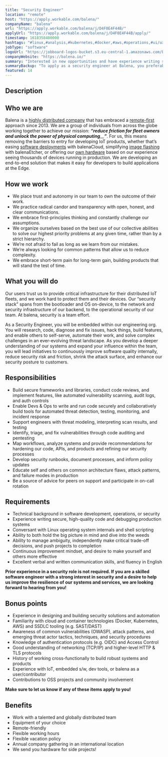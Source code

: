 ```yaml
---
title: "Security Engineer"
location: "remote"
host: "https://apply.workable.com/balena/"
companyName: "balena"
url: "https://apply.workable.com/balena/j/D4F0E4F44B/"
applyUrl: "https://apply.workable.com/balena/j/D4F0E4F44B/apply/"
timestamp: 1618358400000
hashtags: "#linux,#analysis,#kubernetes,#docker,#aws,#operations,#ui/ux,#management,#office,#monitoring,#English"
jobType: "software"
logoUrl: "https://jobboard-logos-bucket.s3.eu-central-1.amazonaws.com/balena"
companyWebsite: "https://balena.io/"
summary: "Interested in new opportunities and have experience writing secure, high-quality code and debugging production systems? Balena has a job opening for a Security Engineer."
summaryBackup: "To apply as a security engineer at Balena, you preferably need to have some knowledge of: #operations, #linux, #kubernetes."
featured: 14
---
```


## Description

## Who we are

Balena is a [highly distributed company](https://resin.io/team/) that has embraced a [remote-first](https://www.balena.io/blog/how-we-run-a-remote-team/) approach since 2013. We are a group of individuals from across the globe working together to achieve our mission: _**“reduce friction for fleet owners and unlock the power of physical computing**__**”**_. For us, this means removing the barriers to entry for developing IoT products, whether that’s easing [software deployments](https://www.balena.io/docs/learn/deploy/deployment/) with balenaCloud, simplifying [image flashing](https://www.balena.io/etcher/) with balenaEtcher, or offering our [own hardware](https://www.balena.io/fin/) based on our experience seeing thousands of devices running in production. We are developing an end-to-end solution that makes it easy for developers to build applications at the Edge.

## How we work

*   We place trust and autonomy in our team to own the outcome of their work.
*   We practice radical candor and transparency with open, honest, and clear communications.
*   We embrace first-principles thinking and constantly challenge our assumptions.
*   We organize ourselves based on the best use of our collective abilities to solve our highest priority problems at any given time, rather than by a strict hierarchy.
*   We’re not afraid to fail as long as we learn from our mistakes.
*   We’re always looking for common patterns that allow us to reduce complexity.
*   We embrace short-term pain for long-term gain, building products that will stand the test of time.

## What you will do

Our users trust us to provide critical infrastructure for their distributed IoT fleets, and we work hard to protect them and their devices. Our “security stack” spans from the bootloader and OS on-device, to the network and security infrastructure of our backend, to the operational security of our team. At balena, security is a team effort.

As a Security Engineer, you will be embedded within our engineering org. You will research, code, diagnose and fix issues, hack things, build features, and enable others to self-serve, automate their work, and solve complex challenges in an ever-evolving threat landscape. As you develop a deeper understanding of our systems and expand your influence within the team, you will lead initiatives to continuously improve software quality internally, reduce security risk and friction, shrink the attack surface, and enhance our security posture to customers.

## Responsibilities

*   Build secure frameworks and libraries, conduct code reviews, and implement features, like automated vulnerability scanning, audit logs, and auth controls
*   Enable Devs & Ops to write and run code securely and collaboratively build tools for automated threat detection, testing, monitoring, and incident response
*   Support engineers with threat modeling, interpreting scan results, and testing
*   Identify, triage, and fix vulnerabilities through code auditing and pentesting
*   Map workflows, analyze systems and provide recommendations for hardening our code, APIs, and products and refining our security processes
*   Develop security runbooks, document processes, and inform policy updates
*   Educate self and others on common architecture flaws, attack patterns, and failure modes in production
*   Be a source of advice for peers on support and participate in on-call rotation

## Requirements

*   Technical background in software development, operations, or security
*   Experience writing secure, high-quality code and debugging production systems
*   Conversant with Linux operating system internals and shell scripting
*   Ability to both hold the big picture in mind and dive into the weeds
*   Ability to manage ambiguity, independently make critical trade-off decisions, and push projects to completion
*   Continuous improvement mindset, and desire to make yourself and others more effective
*   Excellent verbal and written communication skills, and fluency in English

**Prior experience in a security role is not required. If you are a skilled software engineer with a strong interest in security and a desire to help us improve the resilience of our systems and services, we are looking forward to hearing from you!**

## Bonus points

*   Experience in designing and building security solutions and automation
*   Familiarity with cloud and container technologies (Docker, Kubernetes, AWS) and SSDLC tooling (e.g. SAST/DAST)
*   Awareness of common vulnerabilities (OWASP), attack patterns, and emerging threat actor tactics, techniques, and security procedures
*   Knowledge of authentication protocols (e.g. OIDC) and Access Control
*   Good understanding of networking (TCP/IP) and higher-level HTTP & TLS protocols
*   History of working cross-functionally to build robust systems and products
*   Experience with IoT, embedded s/w, dev tools, or balena as a user/contributor
*   Contributions to OSS projects and community involvement

**Make sure to let us know if any of these items apply to you!**

## Benefits

*   Work with a talented and globally distributed team
*   Equipment of your choice
*   Remote-friendly
*   Flexible working hours
*   Flexible vacation policy
*   Annual company gathering in an international location
*   We send you hardware for side projects!
